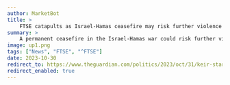 ```yaml
---
author: MarketBot
title: >
    FTSE catapults as Israel-Hamas ceasefire may risk further violence
summary: >
    A permanent ceasefire in the Israel-Hamas war could risk further violence, Keir Starmer has said, as he attempted to quell growing tensions within his party over the conflict.
image: up1.png
tags: ["News", "FTSE", "^FTSE"]
date: 2023-10-30
redirect_to: https://www.theguardian.com/politics/2023/oct/31/keir-starmer-israel-hamas-ceasefire-may-risk-further-violence
redirect_enabled: true
---
```

